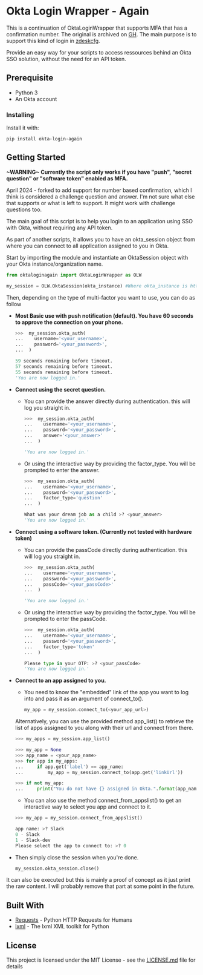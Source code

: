 # Okta Login Wrapper - Again

This is a continuation of OktaLoginWrapper that supports MFA that has a confirmation number. The original is archived on [GH](https://github.com/B-Souty/OktaLoginWrapper). The main purpose is to support this kind of login in [zdeskcfg](https://github.com/fprimex/zdeskcfg).

Provide an easy way for your scripts to access ressources behind an Okta SSO solution, without the need for an API token.

## Prerequisite

* Python 3
* An Okta account 

### Installing

Install it with:

```pip install okta-login-again```

## Getting Started

**\~WARNING\~ Currently the script only works if you have "push", "secret question" or "software token" enabled as MFA.**

April 2024 - forked to add support for number based confirmation, which I think is considered a challenge question and answer. I'm not sure what else that supports or what is left to support. It might work with challenge questions too.

The main goal of this script is to help you login to an application using SSO with Okta, without requiring any API token.

As part of another scripts, it allows you to have an okta_session object from where you can connect to all application assigned to you in Okta.

Start by importing the module and instantiate an OktaSession object with your Okta instance/organization name.
```Python
from oktaloginagain import OktaLoginWrapper as OLW

my_session = OLW.OktaSession(okta_instance) #Where okta_instance is https://<okta_instance>.okta.com
```

Then, depending on the type of multi-factor you want to use, you can do as follow

* **Most Basic use with push notification (default). You have 60 seconds to approve the connection on your phone.**
  ```Python
  >>>  my_session.okta_auth(
  ...    username='<your_username>',
  ...    password='<your_password>',
  ...  )
  
  59 seconds remaining before timeout.
  57 seconds remaining before timeout.
  55 seconds remaining before timeout.
  'You are now logged in.'
  ```
* **Connect using the secret question.**
  * You can provide the answer directly during authentication. this will log you straight in.
    ```Python
    >>>  my_session.okta_auth(
    ...    username='<your_username>',
    ...    password='<your_password>',
    ...    answer='<your_answer>'
    ...  )
    
    'You are now logged in.'
    ```
  * Or using the interactive way by providing the factor_type. You will be prompted to enter the answer.
    ```Python
    >>>  my_session.okta_auth(
    ...    username='<your_username>',
    ...    password='<your_password>',
    ...    factor_type='question'
    ...  )
    
    What was your dream job as a child >? <your_answer>
    'You are now logged in.'
    ```
* **Connect using a software token. (Currently not tested with hardware token)**
  * You can provide the passCode directly during authentication. this will log you straight in.
    ```Python
    >>>  my_session.okta_auth(
    ...    username='<your_username>',
    ...    password='<your_password>',
    ...    passCode='<your_passCode>'
    ...  )
    
    'You are now logged in.'
    ```
  * Or using the interactive way by providing the factor_type. You will be prompted to enter the passCode.
    ```Python
    >>>  my_session.okta_auth(
    ...    username='<your_username>',
    ...    password='<your_password>',
    ...    factor_type='token'
    ...  )
    
    Please type in your OTP: >? <your_passCode>
    'You are now logged in.'
    ```
* **Connect to an app assigned to you.**
  * You need to know the "embedded" link of the app you want to log into and pass it as an argument of connect_to(). 
    ```Python
    my_app = my_session.connect_to(<your_app_url>)
    ```
  Alternatively, you can use the provided method app_list() to retrieve the list of apps assigned to you along with their url and connect from there. 
    ```Python
    >>> my_apps = my_session.app_list()

    >>> my_app = None
    >>> app_name = <your_app_name>
    >>> for app in my_apps:
    ...     if app.get('label') == app_name:
    ...         my_app = my_session.connect_to(app.get('linkUrl'))

    >>> if not my_app:
    ...     print("You do not have {} assigned in Okta.".format(app_name))
    ```
  * You can also use the method connect_from_appslist() to get an interactive way to select you app and connect to it.
  ```Python
  >>> my_app = my_session.connect_from_appslist()
  
  app name: >? Slack
  0 - Slack
  1 - Slack-dev
  Please select the app to connect to: >? 0
  ```

* Then simply close the session when you're done.
  ```Python
  my_session.okta_session.close()
  ```

It can also be executed but this is mainly a proof of concept as it just print the raw content. 
I will probably remove that part at some point in the future.


## Built With

* [Requests](http://docs.python-requests.org/en/master/) - Python HTTP Requests for Humans
* [lxml](http://lxml.de/) - The lxml XML toolkit for Python

## License

This project is licensed under the MIT License - see the [LICENSE.md](LICENSE.md) file for details
